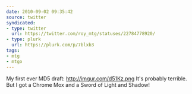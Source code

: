 ```yaml
---
date: 2010-09-02 09:35:42
source: twitter
syndicated:
- type: twitter
  url: https://twitter.com/roy_mtg/statuses/22784778920/
- type: plurk
  url: https://plurk.com/p/7blxb3
tags:
- mtg
- mtgo
---
```


My first ever MD5 draft: http://imgur.com/d51Kz.png It's probably terrible. But I got a Chrome Mox and a Sword of Light and Shadow!